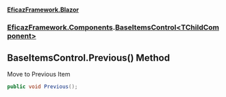 #### [EficazFramework.Blazor](EficazFrameworkBlazor.md 'EficazFramework Blazor')
### [EficazFramework.Components](EficazFrameworkBlazor.md#EficazFramework.Components 'EficazFramework.Components').[BaseItemsControl&lt;TChildComponent&gt;](BaseItemsControl_TChildComponent_.md 'EficazFramework.Components.BaseItemsControl<TChildComponent>')

## BaseItemsControl<TChildComponent>.Previous() Method

Move to Previous Item

```csharp
public void Previous();
```